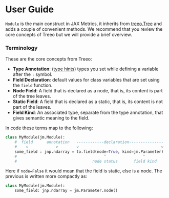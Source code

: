 # User Guide

`Module` is the main construct in JAX Metrics, it inherits from [treeo.Tree](https://github.com/cgarciae/treeo) and adds a couple of convenient methods. We recommend that you review the core concepts of Treeo but we will provide a brief overview. 

### Terminology
These are the core concepts from Treeo:

* **Type Annotation**: ([type hints](https://docs.python.org/3/library/typing.html)) types you set while defining a variable after the `:` symbol.
* **Field Declaration**: default values for class variables that are set using the `field` function.
* **Node Field**: A field that is declared as a node, that is, its content is part of the tree leaves.
* **Static Field**: A field that is declared as a static, that is, its content is not part of the leaves.
* **Field Kind**: An associated type, separate from the type annotation, that gives semantic meaning to the field.

In code these terms map to the following:

```python
class MyModule(jm.Module):
    #  field      annotation   ------------declaration---------------
    #    v            v        v                                    v
    some_field : jnp.ndarray = to.field(node=True, kind=jm.Parameter)
    #                                      ^                ^
    #                                 node status       field kind
```
Here if `node=False` it would mean that the field is static, else is a node. The previous is written more compactly as:

```python
class MyModule(jm.Module):
    some_field: jnp.ndarray = jm.Parameter.node()
```